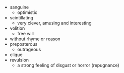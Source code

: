 - sanguine
  * optimistic
- scintillating
  * very clever, amusing and interesting
- volition
   * free will
- without rhyme or reason
- preposterous
  * outrageous
- clique
- revulsion
  * a strong feeling of disgust or horror (repugnance)
